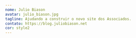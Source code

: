 ```yaml
---
nome: Julio Biason
avatar: julio_biason.jpg
tagline: Ajudando a construir o novo site dos Associados.
contato: https://blog.juliobiason.net
cor: style2
---
```

